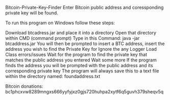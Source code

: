 Bitcoin-Private-Key-Finder
Enter Bitcoin public address and coressponding private key will be found.

To run this program on Windows follow these steps:

Download btcadress.jar and place it into a directory
Open that directory within CMD (command prompt)
Type in this Command: java -jar btcaddress.jar
You will then be prompted to insert a BTC address, insert the address you wish to find the Private Key for
Ignore the any Logger Load Class errors/issues
Wait for the program to find the private key that matches the public address you entered
Wait some more
If the program finds the address you will be prompted with the public address and its corresponding private key
The program will always save this to a text file within the directory named: foundaddress.txt

Bitcoin donations: bc1phcxvw8289mngxs666yyfyjxz0gjs720huhpa2xytf6q5guvh379sheqv5q
